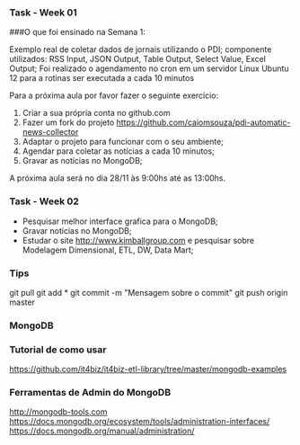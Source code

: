 ### Task - Week 01

###O que foi ensinado na Semana 1:

Exemplo real de coletar dados de jornais utilizando o PDI;
componente utilizados: RSS Input, JSON Output, Table Output, Select Value, Excel Output;
Foi realizado o agendamento no cron em um servidor Linux Ubuntu 12 para a rotinas ser executada a cada 10 minutos

Para a próxima aula por favor fazer o seguinte exercício:

1) Criar a sua própria conta no github.com
2) Fazer um fork do projeto https://github.com/caiomsouza/pdi-automatic-news-collector
3) Adaptar o projeto para funcionar com o seu ambiente;
4) Agendar para coletar as notícias a cada 10 minutos;
5) Gravar as notícias no MongoDB;

A próxima aula será no dia 28/11 às 9:00hs até as 13:00hs.

### Task - Week 02
* Pesquisar melhor interface grafica para o MongoDB;
* Gravar notícias no MongoDB;
* Estudar o site http://www.kimballgroup.com e pesquisar sobre Modelagem Dimensional, ETL, DW, Data Mart;



### Tips

git pull
git add *
git commit -m "Mensagem sobre o commit"
git push origin master

### MongoDB

### Tutorial de como usar
https://github.com/it4biz/it4biz-etl-library/tree/master/mongodb-examples

### Ferramentas de Admin do MongoDB
http://mongodb-tools.com<BR>
https://docs.mongodb.org/ecosystem/tools/administration-interfaces/<BR>
https://docs.mongodb.org/manual/administration/<BR>




